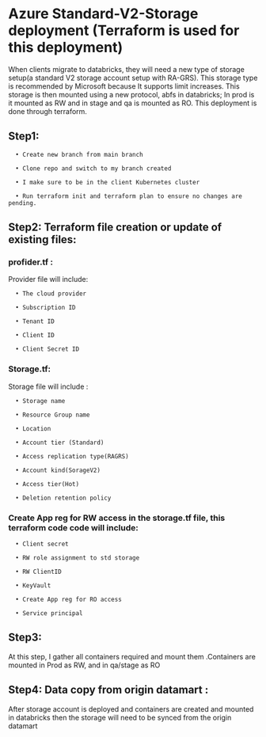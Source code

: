 # Azure Standard-V2-Storage deployment (Terraform is used for this deployment)
When clients migrate to databricks, they will need a new type of storage setup(a standard V2 storage account setup with RA-GRS). This storage type is recommended by Microsoft because It supports limit increases. This storage is then mounted using a new protocol, abfs in databricks; In prod is it mounted as RW and in stage and qa is  mounted as RO. This deployment is done through terraform.
## Step1: 
      •	Create new branch from main branch

      •	Clone repo and switch to my branch created

      •	I make sure to be in the client Kubernetes cluster 

      •	Run terraform init and terraform plan to ensure no changes are pending. 
## Step2: Terraform file creation or update of existing files: 
### profider.tf :
Provider file will include:

      •	The cloud provider

      •	Subscription ID

      •	Tenant ID

      •	Client ID

      •	Client Secret ID
### Storage.tf:
Storage file will include :

      •	Storage name

      •	Resource Group name

      •	Location

      •	Account tier (Standard)

      •	Access replication type(RAGRS)

      •	Account kind(SorageV2)

      •	Access tier(Hot)

      •	Deletion retention policy
### Create App reg for RW access in the storage.tf file, this terraform code code will include:

      •	Client secret

      •	RW role assignment to std storage

      •	RW ClientID 

      •	KeyVault

      •	Create App reg for RO access

      •	Service principal 
## Step3:
At this step, I gather all containers required and mount them .Containers are mounted in Prod as RW, and in qa/stage as RO
## Step4: Data copy from origin datamart :
After storage account is deployed and containers are created and mounted in databricks then the storage will need to be synced from the origin datamart
